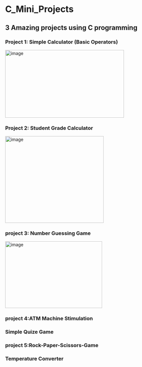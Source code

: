 # C_Mini_Projects

## 3 Amazing projects using C programming


### Project 1: Simple Calculator (Basic Operators)
<img width="381" height="217" alt="image" src="https://github.com/user-attachments/assets/9a0f2a2c-9da9-4a86-9338-66c3bb858f3a" />


### Project 2: Student Grade Calculator
<img width="316" height="278" alt="image" src="https://github.com/user-attachments/assets/f3162a15-7bce-4260-ac65-c322368c521b" />


### project 3: Number Guessing Game
<img width="311" height="214" alt="image" src="https://github.com/user-attachments/assets/bf5e921a-06f2-46f5-bd72-2d1d72676e37" />

### project 4:ATM Machine Stimulation 

### Simple Quize Game

### project 5:Rock-Paper-Scissors-Game

### Temperature Converter
